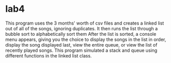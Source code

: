# lab4
This program uses the 3 months' worth of csv files and creates a
linked list out of all of the songs, ignoring duplicates.
It then runs the list through a bubble sort to alphabetically sort them
After the list is sorted, a console menu appears, giving you the choice to display the songs
in the list in order, display the song displayed last, view the entire queue, or view the list of recently played songs. 
This program simulated a stack and queue using different functions in the linked list class.  
